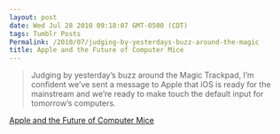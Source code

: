 ```yaml
---
layout: post
date: Wed Jul 28 2010 09:18:07 GMT-0500 (CDT)
tags: Tumblr Posts
Permalink: /2010/07/judging-by-yesterdays-buzz-around-the-magic
title: Apple and the Future of Computer Mice
---
```


> Judging by yesterday’s buzz around the Magic Trackpad, I’m confident we’ve sent a message to Apple that iOS is ready for the mainstream and we’re ready to make touch the default input for tomorrow’s computers.

[Apple and the Future of Computer Mice](http://theappleblog.com/2010/07/28/apple-future-computer-mice/)
